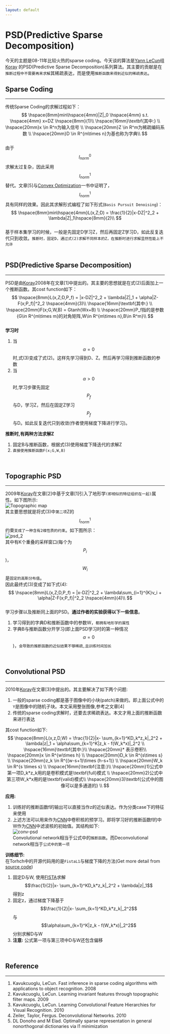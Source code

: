 ```yaml
---
layout: default
---
```


__PSD(Predictive Sparse Decomposition)__
========
今天的主题是08-11年比较火热的sparse coding。今天谈的算法是[Yann LeCun](http://yann.lecun.com)组[Koray](http://koray.kavukcuoglu.org/index.html)
的PSD(Predictive Sparse Decomposition)系列算法。其主要的贡献是在`推断过程中不需要再来求解`其稀疏表达，而是使用`推断函数来得到近似的稀疏表达`。

__Sparse Coding__
-------    
---   
传统Sparse Coding的求解过程如下：    
$$
\hspace{8mm}min\hspace{4mm}|Z|_0 \hspace{4mm} s.t. \hspace{4mm} x=DZ     \hspace{8mm}(1)\\
\hspace{16mm}\textbf{其中:}  \\
\hspace{20mm}x \in R^n为输入信号  \\
\hspace{20mm}Z \in R^m为稀疏编码系数  \\
\hspace{20mm}D \in R^{m\times n}为基也称为字典\\
$$    
由于$$l^0_{norm}$$求解太过复杂，因此采用$$l^1_{norm}$$替代。文章[5]与[Convex Optimization](http://stanford.edu/~boyd/cvxbook/)一书中证明了，$$l^1_{norm}$$具有同样的效果。因此其求解形式编程了如下形式(`Basis Pursuit Denoising`)：    
$$
\hspace{8mm}min\hspace{4mm}L(x,Z;D) = \frac{1}{2}|x-DZ|^2_2 + \lambda|Z|_1\hspace{8mm}(2)\\
$$    
基于样本集学习的时候，一般是先固定D学习Z，然后再固定Z学习D，如此反复迭代只到收敛。`推断时，固定D，通过式(2)求解不同样本的Z，在推断时进行求解显然性能上不允许`    
<br />    

__PSD(Predictive Sparse Decomposition)__    
-------    
---   
PSD是由[Koray](http://koray.kavukcuoglu.org/index.html)2008年在文章[1]中提出的。其主要的思想就是在式(2)后面加上一个推断函数。其cost function如下：    
$$
\hspace{8mm}L(x,Z;D,P_f) = |x-DZ|^2_2 + \lambda|Z|_1 + \alpha|Z-F(x;P_f)|^2_2 \hspace{4mm}(3)\\
\hspace{16mm}\textbf{其中:} \\
\hspace{20mm}F(x;G,W,B) = Gtanh(Wx+B) \\
\hspace{20mm}P_f指的是参数{G\in R^{m\times m}的对角矩阵,W\in R^{m\times n},B\in R^m}\\
$$    
__学习时__    

1.  当$$\alpha=0$$时,式(3)变成了式(2)。这样先学习得到D、Z。然后再学习得到推断函数的参数    
2.  当$$\alpha>0$$时,学习步骤先固定$$P_f$$与D，学习Z，然后在固定Z学习$$P_f$$与D。如此反复迭代只到收敛(作者使用梯度下降进行学习)。        

__推断时,有两种方法求解Z__    

1.  固定B与推断函数，根据式(3)使用梯度下降迭代的求解Z    
2.  `直接使用推断函数F(x;G,W,B)`    
<br />       

__Topographic PSD__
-------    
---   
2009年[Koray](http://koray.kavukcuoglu.org/index.html)在文章[2]中基于文章[1]引入了地形学`(即相似的特征组织在一起)`属性。如下图所示:    
![Topographic map](./img/psd_1.png)    
其主要思想就是将式(3)中`第二项`Z的$$l^1_{norm}$$约束`变成了一种含有2维性质的约束`。如下图所示：    
![psd_2](./img/psd_2.png)     
其中有K个重叠的采样窗口(每个为$$P_i$$)，$$W_i$$是`固定的高斯分布值`。    
因此最终式(3)变成了如下式(4):    
$$
\hspace{8mm}L(x,Z;D,P_f) = |x-DZ|^2_2 + \lambda\sum_{i=1}^{K}v_i + \alpha|Z-F(x;P_f)|^2_2 \hspace{4mm}(4)\\
$$    
学习步骤以及推断同上面的PSD。__通过作者的实验获得以下一些信息__。      
  
1.  学习得到的字典D和推断函数中的参数W，`都拥有地形学的属性`    
2.  字典B与推断函数分开学习(即上面PSD学习时的第一种情况$$\alpha=0$$)，`会导致的推断函数的近似结果不够稀疏,且训练时间加长`    
<br />    

__Convolutional PSD__
-------    
---   
2010年[Koray](http://koray.kavukcuoglu.org/index.html)在文章[3]中提出的。其主要解决了如下两个问题:    

1.  一般的sparse coding都是基于图像中的小块(patch)来做的。即上面公式中的`Y`是图像中的随机子块。本文采用整张图像,参考之文章[4]
2.  传统的sparse coding求解时，还要去求稀疏表达。本文才用上面的推断函数来进行表达    

其cost function如下:        
$$
\hspace{8mm}L(x,z,D,W) = \frac{1}{2}|x- \sum_{k=1}^KD_k*z_k|_2^2 + \lambda|z|_1 + \alpha\sum_{k=1}^K|z_k - f(W_k*x)|_2^2 \\
\hspace{16mm}\textbf{其中:}\\
\hspace{20mm}* 表示卷积\\
\hspace{20mm}x \in R^{w\times h} \\
\hspace{20mm}D_k \in R^{s\times s}  \\
\hspace{20mm}z_k \in R^{(w-s+1)\times (h-s+1)} \\
\hspace{20mm}W_k \in R^{s \times s} \\
\hspace{16mm}\textbf{注意:}\\
\hspace{20mm}1)公式中第一项D_k*z_k用的是卷积模式是\textbf{full}模式 \\
\hspace{20mm}2)公式中第三项W_k*x用的是\textbf{valid}模式\\
\hspace{20mm}3)\textbf{公式中的图像可以是多通道的} \\
$$        

__应用:__         

1.  训练好的推断函数f的输出可以直接当作z的近似表达。作为分类case下的特征来使用    
2.  上述方法可以用来作为[CNN](./cnn.html)中卷积核的预学习。即将学习好的推断函数f的中W作为[CNN](./cnn.html)中滤波核的初始值。其结构如下:    
![conv-psd](./img/conv-psd.png)    
Convolutional network相当于公式中的`推断函数`。而Deconvolutional network相当于`公式中的第一项`    

__训练细节:__   
在Torhch中的开源代码用的是`FistaL1`与梯度下降的方法(Get more detail from [source code](https://github.com/koraykv/unsup))     
1. 固定D与W, 使用[FISTA](./fista.html)求解$$\frac{1}{2}|x- \sum_{k=1}^KD_k*z_k|_2^2 + \lambda|z|_1$$得到z    
2. 固定z，通过梯度下降基于$$\frac{1}{2}|x- \sum_{k=1}^KD_k*z_k|_2^2$$与$$\alpha\sum_{k=1}^K|z_k - f(W_k*x)|_2^2$$分别求解D与W    
3. __注意:__ 公式第一项与第三项中D与W还包含偏移
    
<br />    

__Reference__
-------    
---     

1.  Kavukcuoglu, LeCun. Fast inference in sparse coding algorithms with applications to object recognition. 2008         
2.  Kavukcuoglu, LeCun. Learning invariant features through topographic filter maps. 2009     
3.  Kavukcuoglu, LeCun. Learning Convolutional Feature Hierarchies for Visual Recognition. 2010      
4.  Zeiler, Taylor, Fergus. Deconvolutional Networks. 2010    
5.  DL Donoho and M Elad. Optimally sparse representation in general nonorthogonal dictionaries via l1 minimization   
